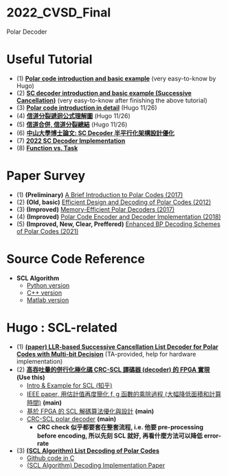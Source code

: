 # 2022_CVSD_Final
Polar Decoder 

# Useful Tutorial 
- (1) **[Polar code introduction and basic example](https://www.zhihu.com/question/31656512)** (very easy-to-know by Hugo)
- (2) **[SC decoder introduction and basic example (Successive Cancellation)](https://marshallcomm.cn/2017/03/13/polar-code-6-sc-decoder/)** (very easy-to-know after finishing the above tutorial) 
- (3) **[Polar code introduction in detail](https://marshallcomm.cn/2017/03/01/polar-code-1-summary/)** (Hugo 11/26)
- (4) **[信道分裂遞迴公式理解圖](https://blog.csdn.net/m0_52610504/article/details/117265594)** (Hugo 11/26)
- (5) **[信道合併, 信道分裂總結](https://www.cnblogs.com/Mr-Tiger/p/7496501.html)** (Hugo 11/26)
- (6) **[中山大學博士論文: SC Decoder 半平行化架構設計優化](http://140.117.121.23/ETD-db/ETD-search/getfile?URN=etd-0016117-154531&filename=etd-0016117-154531.pdf)**
- (7) **[2022 SC Decoder Implementation](https://www.researchgate.net/publication/51956764_Hardware_Implementation_of_Successive_Cancellation_Decoders_for_PolarCodes)** 
- (8) **[Function vs. Task](https://ithelp.ithome.com.tw/articles/10271641?sc=iThelpR)**

# Paper Survey 
- (1) **(Preliminary)** [A Brief Introduction to Polar Codes (2017)](http://pfister.ee.duke.edu/courses/ecen655/polar.pdf)
- (2) **(Old, basic)** [Efficient Design and Decoding of Polar Codes (2012)](https://ieeexplore.ieee.org/stamp/stamp.jsp?arnumber=6279525)
- (3) **(Improved)** [Memory-Efficient Polar Decoders (2017)](https://ieeexplore.ieee.org/stamp/stamp.jsp?tp=&arnumber=8070938)
- (4) **(Improved)** [Polar Code Encoder and Decoder Implementation (2018)](https://ieeexplore.ieee.org/stamp/stamp.jsp?tp=&arnumber=8723895)
- (5) **(Improved, New, Clear, Preffered)** [Enhanced BP Decoding Schemes of Polar Codes (2021)](https://ietresearch.onlinelibrary.wiley.com/doi/epdf/10.1049/cmu2.12148) 

# Source Code Reference 
- **SCL Algorithm** 
    - [Python version](https://github.com/mohammad-rowshan/List-Decoder-for-Polar-Codes-and-PAC-Codes)
    - [C++ version](https://github.com/just1nGH/Polar-Code-CPP)
    - [Matlab version](https://github.com/YuYongRun/PolarCodes-Encoding-Decoding-Construction)

# Hugo : SCL-related 
- (1) **[(paper) LLR-based Successive Cancellation List Decoder for Polar Codes with Multi-bit Decision](https://arxiv.org/pdf/1603.07055)** (TA-provided, help for hardware implementation)
- (2) **[高吞吐量的併行化極化碼 CRC-SCL 譯碼器 (decoder) 的 FPGA 實現](https://www.opticsjournal.net/Articles/OJ53898d449a8aa760/FullText)** **(Use this)**
    - [Intro & Example for SCL (知乎)](https://marshallcomm.cn/2017/03/15/polar-code-7-scl-decoder/)
    - [IEEE paper, 用估計值再度簡化 f, g 函數的乘除過程 (大幅降低面積和計算時間)](https://ieeexplore.ieee.org/document/6327689) **(main)**
    - [基於 FPGA 的 SCL 解碼算法優化與設計](https://kknews.cc/zh-tw/news/pke3mpj.html) **(main)**
    - [CRC-SCL polar decoder](https://ieeexplore.ieee.org/stamp/stamp.jsp?arnumber=6297420) **(main)**
        - **CRC check 似乎都要套在整套流程, i.e. 他要 pre-processing before encoding, 所以先刻 SCL 就好, 再看什麼方法可以降低 error-rate**
- (3) **[(SCL Algorithm) List Decoding of Polar Codes](https://arxiv.org/abs/1206.0050)**
    - [Github code in C](https://github.com/tavildar/Polar)
    - [(SCL Algorithm) Decoding Implementation Paper](https://web.eecs.umich.edu/~zhengya/papers/tao_jssc21.pdf)

